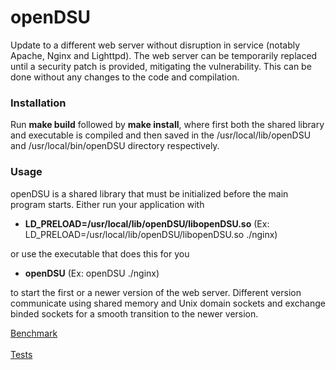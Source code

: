 # openDSU
Update to a different web server without disruption in service (notably Apache, Nginx and Lighttpd). The web server can be temporarily replaced until a security patch is provided, mitigating the vulnerability. This can be done without any changes to the code and compilation.



### Installation
Run **make build** followed by **make install**, where first both the shared library and executable is compiled and then saved in the /usr/local/lib/openDSU and /usr/local/bin/openDSU directory respectively.

### Usage
openDSU is a shared library that must be initialized before the main program starts. Either run your application with

* **LD_PRELOAD=/usr/local/lib/openDSU/libopenDSU.so** (Ex: LD_PRELOAD=/usr/local/lib/openDSU/libopenDSU.so ./nginx)

or use the executable that does this for you
* **openDSU** (Ex: openDSU ./nginx)

to start the first or a newer version of the web server. Different version communicate using shared memory and Unix domain sockets and exchange binded sockets for a smooth transition to the newer version.

[Benchmark](benchmark/README.md)<br/><br/>
[Tests](tests/README.md)
